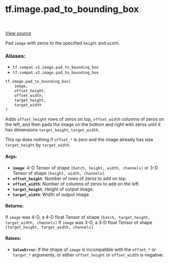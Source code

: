 <div itemscope itemtype="http://developers.google.com/ReferenceObject">
<meta itemprop="name" content="tf.image.pad_to_bounding_box" />
<meta itemprop="path" content="Stable" />
</div>

# tf.image.pad_to_bounding_box

<!-- Insert buttons -->

<table class="tfo-notebook-buttons tfo-api" align="left">
</table>

<a target="_blank" href="/code/stable/tensorflow/python/ops/image_ops_impl.py">View source</a>



<!-- Start diff -->
Pad `image` with zeros to the specified `height` and `width`.

### Aliases:

* `tf.compat.v1.image.pad_to_bounding_box`
* `tf.compat.v2.image.pad_to_bounding_box`


``` python
tf.image.pad_to_bounding_box(
    image,
    offset_height,
    offset_width,
    target_height,
    target_width
)
```



<!-- Placeholder for "Used in" -->

Adds `offset_height` rows of zeros on top, `offset_width` columns of
zeros on the left, and then pads the image on the bottom and right
with zeros until it has dimensions `target_height`, `target_width`.

This op does nothing if `offset_*` is zero and the image already has size
`target_height` by `target_width`.

#### Args:


* <b>`image`</b>: 4-D Tensor of shape `[batch, height, width, channels]` or 3-D Tensor
  of shape `[height, width, channels]`.
* <b>`offset_height`</b>: Number of rows of zeros to add on top.
* <b>`offset_width`</b>: Number of columns of zeros to add on the left.
* <b>`target_height`</b>: Height of output image.
* <b>`target_width`</b>: Width of output image.


#### Returns:

If `image` was 4-D, a 4-D float Tensor of shape
`[batch, target_height, target_width, channels]`
If `image` was 3-D, a 3-D float Tensor of shape
`[target_height, target_width, channels]`



#### Raises:


* <b>`ValueError`</b>: If the shape of `image` is incompatible with the `offset_*` or
  `target_*` arguments, or either `offset_height` or `offset_width` is
  negative.